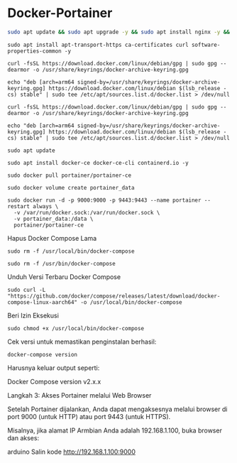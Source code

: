 # Docker-Portainer
``` bash
sudo apt update && sudo apt upgrade -y && sudo apt install nginx -y && sudo apt install php php-fpm php-mysqli -y && sudo apt install mariadb-server mariadb-client -y && sudo apt install phpmyadmin -y && sudo apt install vsftpd -y
```
```
sudo apt install apt-transport-https ca-certificates curl software-properties-common -y
```
```
curl -fsSL https://download.docker.com/linux/debian/gpg | sudo gpg --dearmor -o /usr/share/keyrings/docker-archive-keyring.gpg
```
```
echo "deb [arch=arm64 signed-by=/usr/share/keyrings/docker-archive-keyring.gpg] https://download.docker.com/linux/debian $(lsb_release -cs) stable" | sudo tee /etc/apt/sources.list.d/docker.list > /dev/null
```
```
curl -fsSL https://download.docker.com/linux/debian/gpg | sudo gpg --dearmor -o /usr/share/keyrings/docker-archive-keyring.gpg
```
```
echo "deb [arch=arm64 signed-by=/usr/share/keyrings/docker-archive-keyring.gpg] https://download.docker.com/linux/debian $(lsb_release -cs) stable" | sudo tee /etc/apt/sources.list.d/docker.list > /dev/null
```
```
sudo apt update
```
```
sudo apt install docker-ce docker-ce-cli containerd.io -y
```
```
sudo docker pull portainer/portainer-ce
```
```
sudo docker volume create portainer_data
```
```
sudo docker run -d -p 9000:9000 -p 9443:9443 --name portainer --restart always \
  -v /var/run/docker.sock:/var/run/docker.sock \
  -v portainer_data:/data \
  portainer/portainer-ce
```

Hapus Docker Compose Lama
```
sudo rm -f /usr/local/bin/docker-compose
```
```
sudo rm -f /usr/bin/docker-compose
```
Unduh Versi Terbaru Docker Compose
```
sudo curl -L "https://github.com/docker/compose/releases/latest/download/docker-compose-linux-aarch64" -o /usr/local/bin/docker-compose
```
Beri Izin Eksekusi
```
sudo chmod +x /usr/local/bin/docker-compose
```
Cek versi untuk memastikan penginstalan berhasil:
```
docker-compose version
```
<p>Harusnya keluar output seperti:<br>
<p></p>Docker Compose version v2.x.x<br>

<p>Langkah 3: Akses Portainer melalui Web Browser<br>
<p></p>Setelah Portainer dijalankan, Anda dapat mengaksesnya melalui browser di port 9000 (untuk HTTP) atau port 9443 (untuk HTTPS).<br> 
<p>Misalnya, jika alamat IP Armbian Anda adalah 192.168.1.100, buka browser dan akses:</p>

arduino
Salin kode
http://192.168.1.100:9000
